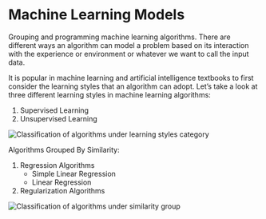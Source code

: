 # Machine Learning Models
Grouping and programming machine learning algorithms.
There are different ways an algorithm can model a problem based on its interaction with the experience or environment or whatever we want to call the input data.

It is popular in machine learning and artificial intelligence textbooks to first consider the learning styles that an algorithm can adopt.
Let’s take a look at three different learning styles in machine learning algorithms:
1. Supervised Learning
2. Unsupervised Learning

![Classification of algorithms under learning styles category](https://cdn-images-1.medium.com/max/477/1*KFQI59Yv7m1f3fwG68KSEA.jpeg)

Algorithms Grouped By Similarity:
1. Regression Algorithms
     * Simple Linear Regression
     * Linear Regression
2. Regularization Algorithms


![Classification of algorithms under similarity group](https://steemitimages.com/DQmRux18T45yRdBCptRfSYqPqv33AQKAH4Fsd9bjeFYi6Lf/tour_ML.png)
